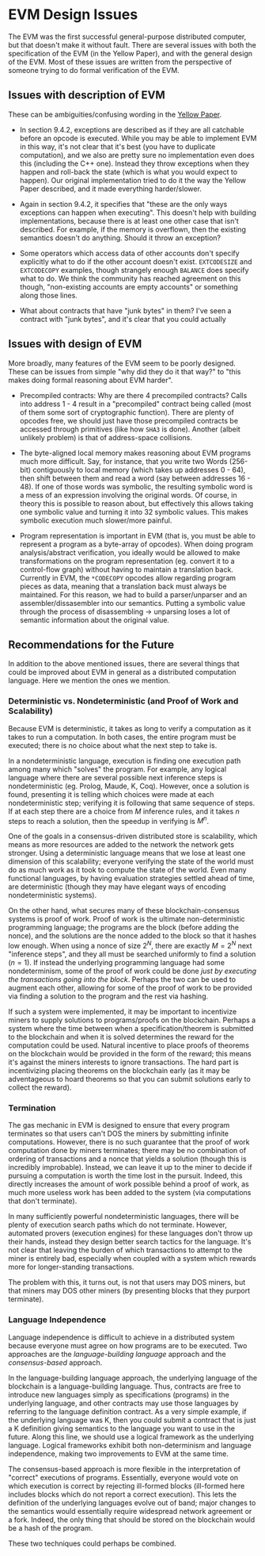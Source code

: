 EVM Design Issues
=================

The EVM was the first successful general-purpose distributed computer, but that doesn't make it without fault.
There are several issues with both the specification of the EVM (in the Yellow Paper), and with the general design of the EVM.
Most of these issues are written from the perspective of someone trying to do formal verification of the EVM.

Issues with description of EVM
------------------------------

These can be ambiguities/confusing wording in the [Yellow Paper](https://github.com/ethereum/yellowpaper).

-   In section 9.4.2, exceptions are described as if they are all catchable before an opcode is executed.
    While you may be able to implement EVM in this way, it's not clear that it's best (you have to duplicate computation), and we also are pretty sure no implementation even does this (including the C++ one).
    Instead they throw exceptions when they happen and roll-back the state (which is what you would expect to happen).
    Our original implementation tried to do it the way the Yellow Paper described, and it made everything harder/slower.

-   Again in section 9.4.2, it specifies that "these are the only ways exceptions can happen when executing".
    This doesn't help with building implementations, because there is at least one other case that isn't described.
    For example, if the memory is overflown, then the existing semantics doesn't do anything.
    Should it throw an exception?

-   Some operators which access data of other accounts don't specify explicitly what to do if the other account doesn't exist.
    `EXTCODESIZE` and `EXTCODECOPY` examples, though strangely enough `BALANCE` does specify what to do.
    We think the community has reached agreement on this though, "non-existing accounts are empty accounts" or something along those lines.

-   What about contracts that have "junk bytes" in them?
    I've seen a contract with "junk bytes", and it's clear that you could actually 

Issues with design of EVM
-------------------------

More broadly, many features of the EVM seem to be poorly designed.
These can be issues from simple "why did they do it that way?" to "this makes doing formal reasoning about EVM harder".

-   Precompiled contracts: Why are there 4 precompiled contracts?
    Calls into address 1 - 4 result in a "precompiled" contract being called (most of them some sort of cryptographic function).
    There are plenty of opcodes free, we should just have those precompiled contracts be accessed through primitives (like how `SHA3` is done).
    Another (albeit unlikely problem) is that of address-space collisions.

-   The byte-aligned local memory makes reasoning about EVM programs much more difficult.
    Say, for instance, that you write two Words (256-bit) contiguously to local memory (which takes up addresses 0 - 64), then shift between them and read a word (say between addresses 16 - 48).
    If one of those words was symbolic, the resulting symbolic word is a mess of an expression involving the original words.
    Of course, in theory this is possible to reason about, but effectively this allows taking one symbolic value and turning it into 32 symbolic values.
    This makes symbolic execution much slower/more painful.

-   Program representation is important in EVM (that is, you must be able to represent a program as a byte-array of opcodes).
    When doing program analysis/abstract verification, you ideally would be allowed to make transformations on the program representation (eg. convert it to a control-flow graph) without having to maintain a translation back.
    Currently in EVM, the `*CODECOPY` opcodes allow regarding program pieces as data, meaning that a translation back must always be maintained.
    For this reason, we had to build a parser/unparser and an assembler/dissasembler into our semantics.
    Putting a symbolic value through the process of disassembling -> unparsing loses a lot of semantic information about the original value.

Recommendations for the Future
------------------------------

In addition to the above mentioned issues, there are several things that could be improved about EVM in general as a distributed computation language.
Here we mention the ones we mention.

### Deterministic vs. Nondeterministic (and Proof of Work and Scalability)

Because EVM is deterministic, it takes as long to verify a computation as it takes to run a computation.
In both cases, the entire program must be executed; there is no choice about what the next step to take is.

In a nondeterministic language, execution is finding one execution path among many which "solves" the program.
For example, any logical language where there are several possible next inference steps is nondeterministic (eg. Prolog, Maude, K, Coq).
However, once a solution is found, presenting it is telling which choices were made at each nondeterministic step; verifying it is following that same sequence of steps.
If at each step there are a choice from $M$ inference rules, and it takes $n$ steps to reach a solution, then the speedup in verifying is $M^n$.

One of the goals in a consensus-driven distributed store is scalability, which means as more resources are added to the network the network gets stronger.
Using a deterministic language means that we lose at least one dimension of this scalability; everyone verifying the state of the world must do as much work as it took to compute the state of the world.
Even many functional languages, by having evaluation strategies settled ahead of time, are deterministic (though they may have elegant ways of encoding nondeterministic systems).

On the other hand, what secures many of these blockchain-consensus systems is proof of work.
Proof of work is the ultimate non-deterministic programming language; the programs are the block (before adding the nonce), and the solutions are the nonce added to the block so that it hashes low enough.
When using a nonce of size $2^N$, there are exactly $M = 2^N$ next "inference steps", and they all must be searched uniformly to find a solution ($n = 1$).
If instead the underlying programming language had some nondeterminism, some of the proof of work could be done *just by executing the transactions going into the block*.
Perhaps the two can be used to augment each other, allowing for some of the proof of work to be provided via finding a solution to the program and the rest via hashing.

If such a system were implemented, it may be important to incentivize miners to supply solutions to programs/proofs on the blockchain.
Perhaps a system where the time between when a specification/theorem is submitted to the blockchain and when it is solved determines the reward for the computation could be used.
Natural incentive to place proofs of theorems on the blockchain would be provided in the form of the reward; this means it's against the miners interests to ignore transactions.
The hard part is incentivizing placing theorems on the blockchain early (as it may be adventageous to hoard theorems so that you can submit solutions early to collect the reward).

### Termination

The gas mechanic in EVM is designed to ensure that every program terminates so that users can't DOS the miners by submitting infinite computations.
However, there is no such guarantee that the proof of work computation done by miners terminates; there may be no combination of ordering of transactions and a nonce that yields a solution (though this is incredibly improbable).
Instead, we can leave it up to the miner to decide if pursuing a computation is worth the time lost in the pursuit.
Indeed, this directly increases the amount of work possible behind a proof of work, as much more useless work has been added to the system (via computations that don't terminate).

In many sufficiently powerful nondeterministic languages, there will be plenty of execution search paths which do not terminate.
However, automated provers (execution engines) for these languages don't throw up their hands, instead they design better search tactics for the language.
It's not clear that leaving the burden of which transactions to attempt to the miner is entirely bad, especially when coupled with a system which rewards more for longer-standing transactions.

The problem with this, it turns out, is not that users may DOS miners, but that miners may DOS other miners (by presenting blocks that they purport terminate).

### Language Independence

Language independence is difficult to achieve in a distributed system because everyone must agree on how programs are to be executed.
Two approaches are the *language-building language* approach and the *consensus-based* approach.

In the language-building language approach, the underlying language of the blockchain is a language-building language.
Thus, contracts are free to introduce new languages simply as specifications (programs) in the underlying language, and other contracts may use those languages by referring to the language definition contract.
As a very simple example, if the underlying language was K, then you could submit a contract that is just a K definition giving semantics to the language you want to use in the future.
Along this line, we should use a logical framework as the underlying language.
Logical frameworks exhibit both non-determinism and language independence, making two improvements to EVM at the same time.

The consensus-based approach is more flexible in the interpretation of "correct" executions of programs.
Essentially, everyone would vote on which execution is correct by rejecting ill-formed blocks (ill-formed here includes blocks which do not report a correct execution).
This lets the definition of the underlying languages evolve out of band; major changes to the semantics would essentially require widespread network agreement or a fork.
Indeed, the only thing that should be stored on the blockchain would be a hash of the program.

These two techniques could perhaps be combined.
